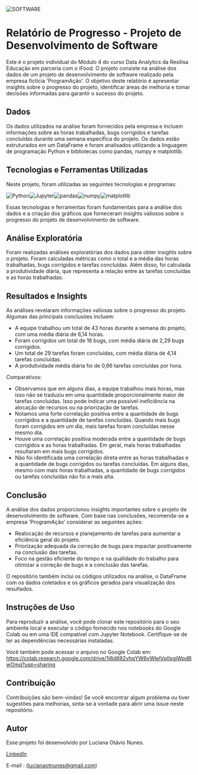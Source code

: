 ![SOFTWARE](https://encrypted-tbn0.gstatic.com/images?q=tbn:ANd9GcTESMFhbP6a0WhK-CwhX1iq0sBvBlwaAqSWsg&usqp=CAU)
# Relatório de Progresso - Projeto de Desenvolvimento de Software

Este é o projeto individual do Módulo 4 do curso Data Analytics da Resilisa Educação em parceria com o iFood. O projeto consiste na análise dos dados de um projeto de desenvolvimento de software realizado pela empresa fictícia 'ProgramAção'. O objetivo deste relatório é apresentar insights sobre o progresso do projeto, identificar áreas de melhoria e tomar decisões informadas para garantir o sucesso do projeto.

## Dados

Os dados utilizados na análise foram fornecidos pela empresa e incluem informações sobre as horas trabalhadas, bugs corrigidos e tarefas concluídas durante uma semana específica do projeto. Os dados estão estruturados em um DataFrame e foram analisados utilizando a linguagem de programação Python e bibliotecas como pandas, numpy e matplotlib.

## Tecnologias e Ferramentas Utilizadas

Neste projeto, foram utilizadas as seguintes tecnologias e programas:

![Python](https://img.shields.io/badge/Python-3776AB?style=for-the-badge&logo=python&logoColor=white)![Jupyter](https://img.shields.io/badge/Jupyter-F37626?style=for-the-badge&logo=jupyter&logoColor=white)![pandas](https://img.shields.io/badge/pandas-150458?style=for-the-badge&logo=pandas&logoColor=white)![numpy](https://img.shields.io/badge/numpy-013243?style=for-the-badge&logo=numpy&logoColor=white)![matplotlib](https://img.shields.io/badge/matplotlib-3776AB?style=for-the-badge&logo=matplotlib&logoColor=white)

Essas tecnologias e ferramentas foram fundamentais para a análise dos dados e a criação dos gráficos que forneceram insights valiosos sobre o progresso do projeto de desenvolvimento de software.


## Análise Exploratória

Foram realizadas análises exploratórias dos dados para obter insights sobre o projeto. Foram calculadas métricas como o total e a média das horas trabalhadas, bugs corrigidos e tarefas concluídas. Além disso, foi calculada a produtividade diária, que representa a relação entre as tarefas concluídas e as horas trabalhadas.

## Resultados e Insights

As análises revelaram informações valiosas sobre o progresso do projeto. Algumas das principais conclusões incluem:

- A equipe trabalhou um total de 43 horas durante a semana do projeto, com uma média diária de 6,14 horas.
- Foram corrigidos um total de 16 bugs, com média diária de 2,29 bugs corrigidos.
- Um total de 29 tarefas foram concluídas, com média diária de 4,14 tarefas concluídas.
- A produtividade média diária foi de 0,66 tarefas concluídas por hora.

Comparativos:
- Observamos que em alguns dias, a equipe trabalhou mais horas, mas isso não se traduziu em uma quantidade proporcionalmente maior de tarefas concluídas. Isso pode indicar uma possível ineficiência na alocação de recursos ou na priorização de tarefas.
- Notamos uma forte correlação positiva entre a quantidade de bugs corrigidos e a quantidade de tarefas concluídas. Quando mais bugs foram corrigidos em um dia, mais tarefas foram concluídas nesse mesmo dia.
- Houve uma correlação positiva moderada entre a quantidade de bugs corrigidos e as horas trabalhadas. Em geral, mais horas trabalhadas resultaram em mais bugs corrigidos.
- Não foi identificada uma correlação direta entre as horas trabalhadas e a quantidade de bugs corrigidos ou tarefas concluídas. Em alguns dias, mesmo com mais horas trabalhadas, a quantidade de bugs corrigidos ou tarefas concluídas não foi a mais alta.

## Conclusão

A análise dos dados proporcionou insights importantes sobre o projeto de desenvolvimento de software. Com base nas conclusões, recomenda-se a empresa  'ProgramAção' considerar as seguintes ações:

- Realocação de recursos e planejamento de tarefas para aumentar a eficiência geral do projeto.
- Priorização adequada da correção de bugs para impactar positivamente na conclusão das tarefas.
- Foco na gestão eficiente do tempo e na qualidade do trabalho para otimizar a correção de bugs e a conclusão das tarefas.

O repositório também inclui os códigos utilizados na análise, o DataFrame com os dados coletados e os gráficos gerados para visualização dos resultados.

## Instruções de Uso

Para reproduzir a análise, você pode clonar este repositório para o seu ambiente local e executar o código fornecido nos notebooks do Google Colab ou em uma IDE compatível com Jupyter Notebook. Certifique-se de ter as dependências necessárias instaladas.

Você também pode acessar o arquivo no Google Colab em: <https://colab.research.google.com/drive/1j6d692vhqYW6vWlelVpIIsgjWpdBwOmq?usp=sharing>


## Contribuição

Contribuições são bem-vindas! Se você encontrar algum problema ou tiver sugestões para melhorias, sinta-se à vontade para abrir uma issue neste repositório.

## Autor
Esse projeto foi desenvolvido por Luciana Otávio Nunes.

[LinkedIn](https://www.linkedin.com/in/luhonunes/)

E-mail : (lucianaotnunes@gmail.com)
